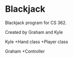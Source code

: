 # Blackjack
Blackjack program for CS 362.

Created by Graham and Kyle

Kyle
+Hand class
+Player class

Graham
+Controller
